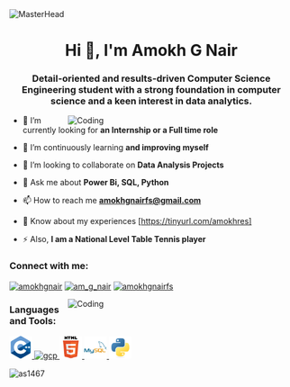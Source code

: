 <div class="image-container">
    <img src="https://user-images.githubusercontent.com/74038190/221352987-68da234d-4d62-4e9d-9d7f-098dc657c2dc.gif" alt="MasterHead">
</div>
<h1 align="center">Hi 👋, I'm Amokh G Nair</h1>
<h3 align="center">Detail-oriented and results-driven Computer Science Engineering student with a strong foundation in computer science and a keen interest in data analytics.</h3>
<img align="right" alt="Coding" width="400" src="https://media0.giphy.com/media/v1.Y2lkPTc5MGI3NjExdHFkbTB4d29jeDRnbXN3dHBqcjdpeXd3NnA1YW1xemd2MTR6Ym0xMyZlcD12MV9pbnRlcm5hbF9naWZfYnlfaWQmY3Q9Zw/l378c04F2fjeZ7vH2/giphy.webp">

- 🔭 I’m currently looking for **an Internship or a Full time role**
  
- 🌱 I’m continuously learning **and improving myself**

- 👯 I’m looking to collaborate on **Data Analysis Projects**

- 💬 Ask me about **Power Bi, SQL, Python**

- 📫 How to reach me **amokhgnairfs@gmail.com**

- 📄 Know about my experiences [https://tinyurl.com/amokhres]

- ⚡ Also, **I am a National Level Table Tennis player**
>

<h3 align="left">Connect with me:</h3>
<p align="left">
<a href="https://linkedin.com/in/amokhgnair" target="blank"><img align="center" src="https://raw.githubusercontent.com/rahuldkjain/github-profile-readme-generator/master/src/images/icons/Social/linked-in-alt.svg" alt="amokhgnair" height="30" width="40" /></a>
<a href="https://instagram.com/am_g_nair" target="blank"><img align="center" src="https://raw.githubusercontent.com/rahuldkjain/github-profile-readme-generator/master/src/images/icons/Social/instagram.svg" alt="am_g_nair" height="30" width="40" /></a>
<a href="https://auth.geeksforgeeks.org/user/amokhgnairfs" target="blank"><img align="center" src="https://raw.githubusercontent.com/rahuldkjain/github-profile-readme-generator/master/src/images/icons/Social/geeks-for-geeks.svg" alt="amokhgnairfs" height="30" width="40" /></a>
</p>
<img align="right" alt="Coding" width="400" src="https://i.pinimg.com/originals/31/6c/eb/316ceb2b81248f951926e806ecb6e8a9.gif">
<h3 align="left">Languages and Tools:</h3>
<p align="left"> <a href="https://www.w3schools.com/cpp/" target="_blank" rel="noreferrer"> <img src="https://raw.githubusercontent.com/devicons/devicon/master/icons/cplusplus/cplusplus-original.svg" alt="cplusplus" width="40" height="40"/> </a> <a href="https://cloud.google.com" target="_blank" rel="noreferrer"> <img src="https://www.vectorlogo.zone/logos/google_cloud/google_cloud-icon.svg" alt="gcp" width="40" height="40"/> </a> <a href="https://www.w3.org/html/" target="_blank" rel="noreferrer"> <img src="https://raw.githubusercontent.com/devicons/devicon/master/icons/html5/html5-original-wordmark.svg" alt="html5" width="40" height="40"/> </a> <a href="https://www.mysql.com/" target="_blank" rel="noreferrer"> <img src="https://raw.githubusercontent.com/devicons/devicon/master/icons/mysql/mysql-original-wordmark.svg" alt="mysql" width="40" height="40"/> </a> <a href="https://www.python.org" target="_blank" rel="noreferrer"> <img src="https://raw.githubusercontent.com/devicons/devicon/master/icons/python/python-original.svg" alt="python" width="40" height="40"/> </a> </p>


<p><img align="center" src="https://github-readme-streak-stats.herokuapp.com/?user=as1467&" alt="as1467" /></p>
